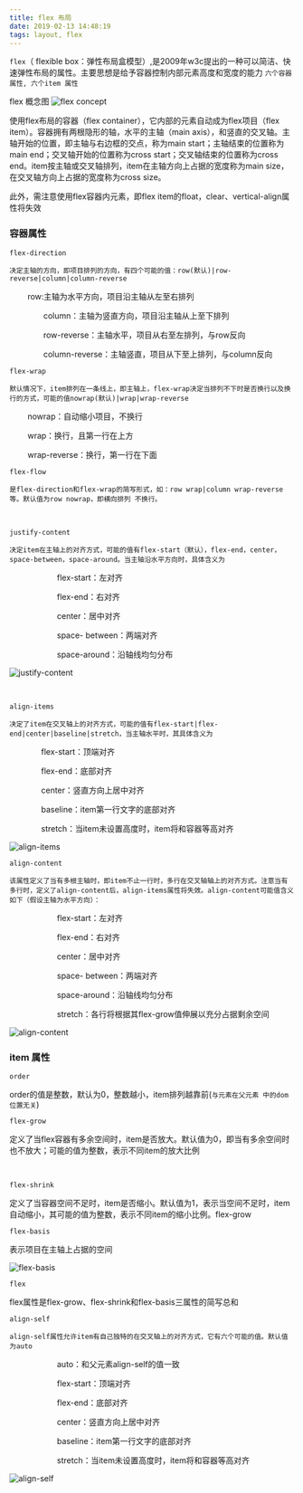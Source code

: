 ```yaml
---
title: flex 布局
date: 2019-02-13 14:48:19
tags: layout, flex
---
```


`flex`（ flexible box：弹性布局盒模型）,是2009年w3c提出的一种可以简洁、快速弹性布局的属性。主要思想是给予容器控制内部元素高度和宽度的能力
`六个容器属性, 六个item 属性`
<br>

flex 概念图
![flex concept](/images/css/flex_concept.png)

使用flex布局的容器（flex container），它内部的元素自动成为flex项目（flex item）。容器拥有两根隐形的轴，水平的主轴（main axis），和竖直的交叉轴。主轴开始的位置，即主轴与右边框的交点，称为main start；主轴结束的位置称为main end；交叉轴开始的位置称为cross start；交叉轴结束的位置称为cross end。item按主轴或交叉轴排列，item在主轴方向上占据的宽度称为main size，在交叉轴方向上占据的宽度称为cross size。

此外，需注意使用flex容器内元素，即flex item的float，clear、vertical-align属性将失效


### 容器属性

`flex-direction`

    决定主轴的方向，即项目排列的方向，有四个可能的值：row(默认)|row-reverse|column|column-reverse

　　     row:主轴为水平方向，项目沿主轴从左至右排列

　　　　  column：主轴为竖直方向，项目沿主轴从上至下排列

　　　　  row-reverse：主轴水平，项目从右至左排列，与row反向

　　　　  column-reverse：主轴竖直，项目从下至上排列，与column反向
<br>

`flex-wrap`

    默认情况下，item排列在一条线上，即主轴上，flex-wrap决定当排列不下时是否换行以及换行的方式，可能的值nowrap(默认)|wrap|wrap-reverse 

　　    nowrap：自动缩小项目，不换行

　　    wrap：换行，且第一行在上方

　　    wrap-reverse：换行，第一行在下面
<br>

`flex-flow`

    是flex-direction和flex-wrap的简写形式，如：row wrap|column wrap-reverse等。默认值为row nowrap，即横向排列 不换行。

<br>

`justify-content`

    决定item在主轴上的对齐方式，可能的值有flex-start（默认），flex-end，center，space-between，space-around。当主轴沿水平方向时，具体含义为

　　　　　　flex-start：左对齐

　　　　　　flex-end：右对齐

　　　　　　center：居中对齐

　　　　　　space- between：两端对齐

　　　　　　space-around：沿轴线均匀分布

![justify-content](/images/css/flex_justify_content.png)

<br>

`align-items`

    决定了item在交叉轴上的对齐方式，可能的值有flex-start|flex-end|center|baseline|stretch，当主轴水平时，其具体含义为

　　　　flex-start：顶端对齐

　　　　flex-end：底部对齐

　　　　center：竖直方向上居中对齐

　　　　baseline：item第一行文字的底部对齐

　　　　stretch：当item未设置高度时，item将和容器等高对齐

![align-items](/images/css/flex_align_items.png)
<br>

`align-content`

    该属性定义了当有多根主轴时，即item不止一行时，多行在交叉轴轴上的对齐方式。注意当有多行时，定义了align-content后，align-items属性将失效。align-content可能值含义如下（假设主轴为水平方向）：

　　　　　　flex-start：左对齐

　　　　　　flex-end：右对齐

　　　　　　center：居中对齐

　　　　　　space- between：两端对齐

　　　　　　space-around：沿轴线均匀分布

　　　　　　stretch：各行将根据其flex-grow值伸展以充分占据剩余空间

![align-content](/images/css/flex_align_content.png)
<br>

### item 属性

`order`

order的值是整数，默认为0，整数越小，item排列越靠前(`与元素在父元素 中的dom 位置无关`)
<br>

`flex-grow`

定义了当flex容器有多余空间时，item是否放大。默认值为0，即当有多余空间时也不放大；可能的值为整数，表示不同item的放大比例

<br>

`flex-shrink`

定义了当容器空间不足时，item是否缩小。默认值为1，表示当空间不足时，item自动缩小，其可能的值为整数，表示不同item的缩小比例。flex-grow
<br>

`flex-basis`

表示项目在主轴上占据的空间

![flex-basis](/images/css/flex_basis.png)
<br>

`flex`

flex属性是flex-grow、flex-shrink和flex-basis三属性的简写总和
<br>


`align-self`

    align-self属性允许item有自己独特的在交叉轴上的对齐方式，它有六个可能的值。默认值为auto

　　　　　　auto：和父元素align-self的值一致

　　　　　　flex-start：顶端对齐

　　　　　　flex-end：底部对齐

　　　　　　center：竖直方向上居中对齐

　　　　　　baseline：item第一行文字的底部对齐

　　　　　　stretch：当item未设置高度时，item将和容器等高对齐

![align-self](/images/css/flex_align_self.png)